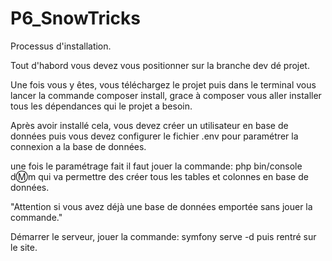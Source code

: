# P6_SnowTricks

Processus d'installation.

Tout d'habord vous devez vous positionner sur la branche dev dé projet.

Une fois vous y êtes, vous téléchargez le projet puis dans le terminal vous lancer la commande composer install, grace à composer vous aller installer tous les dépendances qui le projet a besoin.


Après avoir installé cela, vous devez créer un utilisateur en base de données puis  vous devez configurer le fichier .env pour paramétrer la connexion a la base de données.

une fois le paramétrage fait il faut jouer la commande: php bin/console d:m:m qui va permettre des créer tous les tables et colonnes en base de données.

"Attention si vous avez déjà une base de données emportée sans jouer la commande."

Démarrer le serveur, jouer la commande: symfony serve -d puis rentré sur le site.